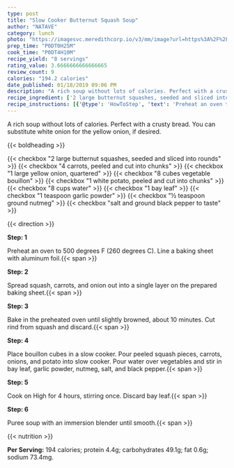 ```yaml
---
type: post
title: "Slow Cooker Butternut Squash Soup"
author: "NATAVE"
category: lunch
photo: "https://imagesvc.meredithcorp.io/v3/mm/image?url=https%3A%2F%2Fimages.media-allrecipes.com%2Fuserphotos%2F2029017.jpg"
prep_time: "P0DT0H25M"
cook_time: "P0DT4H10M"
recipe_yield: "8 servings"
rating_value: 3.6666666666666665
review_count: 9
calories: "194.2 calories"
date_published: 01/18/2019 09:06 PM
description: "A rich soup without lots of calories. Perfect with a crusty bread. You can substitute white onion for the yellow onion, if desired."
recipe_ingredient: ['2 large butternut squashes, seeded and sliced into rounds', '4 carrots, peeled and cut into chunks', '1 large yellow onion, quartered', '8 cubes  vegetable bouillon', '1 white potato, peeled and cut into chunks', '8 cups water', '1 bay leaf', '1 teaspoon garlic powder', '½ teaspoon ground nutmeg', 'salt and ground black pepper to taste']
recipe_instructions: [{'@type': 'HowToStep', 'text': 'Preheat an oven to 500 degrees F (260 degrees C). Line a baking sheet with aluminum foil.\n'}, {'@type': 'HowToStep', 'text': 'Spread squash, carrots, and onion out into a single layer on the prepared baking sheet.\n'}, {'@type': 'HowToStep', 'text': 'Bake in the preheated oven until slightly browned, about 10 minutes. Cut rind from squash and discard.\n'}, {'@type': 'HowToStep', 'text': 'Place bouillon cubes in a slow cooker. Pour peeled squash pieces, carrots, onions, and potato into slow cooker. Pour water over vegetables and stir in bay leaf, garlic powder, nutmeg, salt, and black pepper.\n'}, {'@type': 'HowToStep', 'text': 'Cook on High for 4 hours, stirring once. Discard bay leaf.\n'}, {'@type': 'HowToStep', 'text': 'Puree soup with an immersion blender until smooth.\n'}]
---
```


A rich soup without lots of calories. Perfect with a crusty bread. You can substitute white onion for the yellow onion, if desired. 

{{< boldheading >}}

{{< checkbox "2 large butternut squashes, seeded and sliced into rounds" >}}
{{< checkbox "4  carrots, peeled and cut into chunks" >}}
{{< checkbox "1 large yellow onion, quartered" >}}
{{< checkbox "8 cubes  vegetable bouillon" >}}
{{< checkbox "1  white potato, peeled and cut into chunks" >}}
{{< checkbox "8 cups water" >}}
{{< checkbox "1  bay leaf" >}}
{{< checkbox "1 teaspoon garlic powder" >}}
{{< checkbox "½ teaspoon ground nutmeg" >}}
{{< checkbox "salt and ground black pepper to taste" >}}


{{< direction >}}

**Step: 1**

Preheat an oven to 500 degrees F (260 degrees C). Line a baking sheet with aluminum foil.{{< span >}}

**Step: 2**

Spread squash, carrots, and onion out into a single layer on the prepared baking sheet.{{< span >}}

**Step: 3**

Bake in the preheated oven until slightly browned, about 10 minutes. Cut rind from squash and discard.{{< span >}}

**Step: 4**

Place bouillon cubes in a slow cooker. Pour peeled squash pieces, carrots, onions, and potato into slow cooker. Pour water over vegetables and stir in bay leaf, garlic powder, nutmeg, salt, and black pepper.{{< span >}}

**Step: 5**

Cook on High for 4 hours, stirring once. Discard bay leaf.{{< span >}}

**Step: 6**

Puree soup with an immersion blender until smooth.{{< span >}}

{{< nutrition >}}

**Per Serving:** 194 calories; protein 4.4g; carbohydrates 49.1g; fat 0.6g; sodium 73.4mg.
